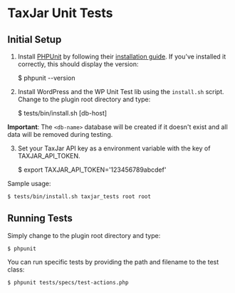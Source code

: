 # TaxJar Unit Tests

## Initial Setup

1) Install [PHPUnit](http://phpunit.de/) by following their [installation guide](https://phpunit.de/getting-started.html). If you've installed it correctly, this should display the version:

    $ phpunit --version

2) Install WordPress and the WP Unit Test lib using the `install.sh` script. Change to the plugin root directory and type:

    $ tests/bin/install.sh <db-name> <db-user> <db-password> [db-host]

**Important**: The `<db-name>` database will be created if it doesn't exist and all data will be removed during testing.

3) Set your TaxJar API key as a environment variable with the key of TAXJAR_API_TOKEN.

    $ export TAXJAR_API_TOKEN='123456789abcdef'

Sample usage:

    $ tests/bin/install.sh taxjar_tests root root


## Running Tests

Simply change to the plugin root directory and type:

    $ phpunit

You can run specific tests by providing the path and filename to the test class:

    $ phpunit tests/specs/test-actions.php